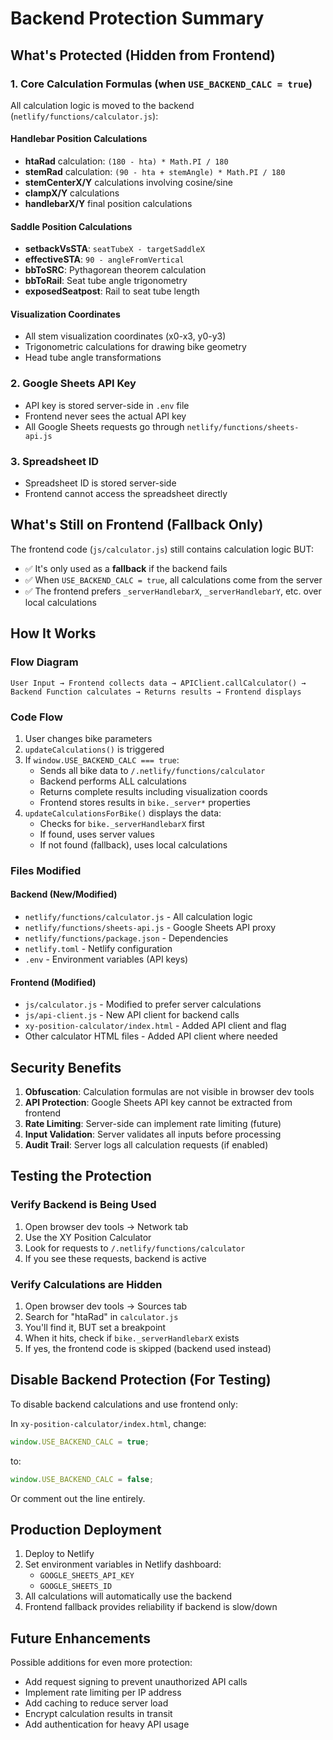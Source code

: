 # Backend Protection Summary

## What's Protected (Hidden from Frontend)

### 1. **Core Calculation Formulas** (when `USE_BACKEND_CALC = true`)
All calculation logic is moved to the backend (`netlify/functions/calculator.js`):

#### Handlebar Position Calculations
- **htaRad** calculation: `(180 - hta) * Math.PI / 180`
- **stemRad** calculation: `(90 - hta + stemAngle) * Math.PI / 180`
- **stemCenterX/Y** calculations involving cosine/sine
- **clampX/Y** calculations
- **handlebarX/Y** final position calculations

#### Saddle Position Calculations
- **setbackVsSTA**: `seatTubeX - targetSaddleX`
- **effectiveSTA**: `90 - angleFromVertical`
- **bbToSRC**: Pythagorean theorem calculation
- **bbToRail**: Seat tube angle trigonometry
- **exposedSeatpost**: Rail to seat tube length

#### Visualization Coordinates
- All stem visualization coordinates (x0-x3, y0-y3)
- Trigonometric calculations for drawing bike geometry
- Head tube angle transformations

### 2. **Google Sheets API Key**
- API key is stored server-side in `.env` file
- Frontend never sees the actual API key
- All Google Sheets requests go through `netlify/functions/sheets-api.js`

### 3. **Spreadsheet ID**
- Spreadsheet ID is stored server-side
- Frontend cannot access the spreadsheet directly

## What's Still on Frontend (Fallback Only)

The frontend code (`js/calculator.js`) still contains calculation logic BUT:
- ✅ It's only used as a **fallback** if the backend fails
- ✅ When `USE_BACKEND_CALC = true`, all calculations come from the server
- ✅ The frontend prefers `_serverHandlebarX`, `_serverHandlebarY`, etc. over local calculations

## How It Works

### Flow Diagram
```
User Input → Frontend collects data → APIClient.callCalculator() → 
Backend Function calculates → Returns results → Frontend displays
```

### Code Flow
1. User changes bike parameters
2. `updateCalculations()` is triggered
3. If `window.USE_BACKEND_CALC === true`:
   - Sends all bike data to `/.netlify/functions/calculator`
   - Backend performs ALL calculations
   - Returns complete results including visualization coords
   - Frontend stores results in `bike._server*` properties
4. `updateCalculationsForBike()` displays the data:
   - Checks for `bike._serverHandlebarX` first
   - If found, uses server values
   - If not found (fallback), uses local calculations

### Files Modified

#### Backend (New/Modified)
- `netlify/functions/calculator.js` - All calculation logic
- `netlify/functions/sheets-api.js` - Google Sheets API proxy
- `netlify/functions/package.json` - Dependencies
- `netlify.toml` - Netlify configuration
- `.env` - Environment variables (API keys)

#### Frontend (Modified)
- `js/calculator.js` - Modified to prefer server calculations
- `js/api-client.js` - New API client for backend calls
- `xy-position-calculator/index.html` - Added API client and flag
- Other calculator HTML files - Added API client where needed

## Security Benefits

1. **Obfuscation**: Calculation formulas are not visible in browser dev tools
2. **API Protection**: Google Sheets API key cannot be extracted from frontend
3. **Rate Limiting**: Server-side can implement rate limiting (future)
4. **Input Validation**: Server validates all inputs before processing
5. **Audit Trail**: Server logs all calculation requests (if enabled)

## Testing the Protection

### Verify Backend is Being Used
1. Open browser dev tools → Network tab
2. Use the XY Position Calculator
3. Look for requests to `/.netlify/functions/calculator`
4. If you see these requests, backend is active

### Verify Calculations are Hidden
1. Open browser dev tools → Sources tab
2. Search for "htaRad" in `calculator.js`
3. You'll find it, BUT set a breakpoint
4. When it hits, check if `bike._serverHandlebarX` exists
5. If yes, the frontend code is skipped (backend used instead)

## Disable Backend Protection (For Testing)

To disable backend calculations and use frontend only:

In `xy-position-calculator/index.html`, change:
```javascript
window.USE_BACKEND_CALC = true;
```
to:
```javascript
window.USE_BACKEND_CALC = false;
```

Or comment out the line entirely.

## Production Deployment

1. Deploy to Netlify
2. Set environment variables in Netlify dashboard:
   - `GOOGLE_SHEETS_API_KEY`
   - `GOOGLE_SHEETS_ID`
3. All calculations will automatically use the backend
4. Frontend fallback provides reliability if backend is slow/down

## Future Enhancements

Possible additions for even more protection:
- Add request signing to prevent unauthorized API calls
- Implement rate limiting per IP address
- Add caching to reduce server load
- Encrypt calculation results in transit
- Add authentication for heavy API usage
